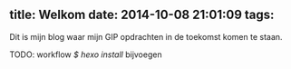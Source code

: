 title: Welkom
date: 2014-10-08 21:01:09
tags:
---
Dit is mijn blog waar mijn GIP opdrachten in de toekomst komen te staan.

TODO: workflow *$ hexo install* bijvoegen